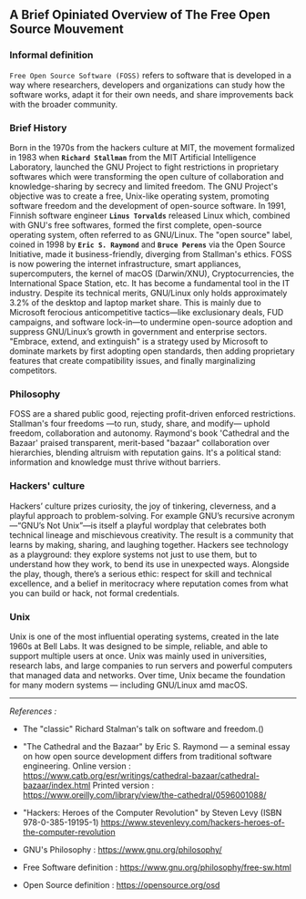 ## A Brief Opiniated Overview of The Free Open Source Mouvement

 ### Informal definition
`Free Open Source Software (FOSS)` refers to software that is developed in a way where researchers, developers and organizations can study how the software works, adapt it for their own needs, and share improvements back with the broader community.

 ### Brief History
  Born in the 1970s from the hackers culture at MIT, the movement formalized in 1983 when **`Richard Stallman`** from the MIT Artificial Intelligence Laboratory, launched the GNU Project to fight restrictions in proprietary softwares which were transforming the open culture of collaboration and knowledge-sharing by secrecy and limited freedom. The GNU Project's objective was to create a free, Unix-like operating system, promoting software freedom and the development of open-source software. In 1991, Finnish software engineer **`Linus Torvalds`** released Linux which, combined with GNU's free softwares, formed the first complete, open-source operating system, often referred to as GNU/Linux. The "open source" label, coined in 1998 by **`Eric S. Raymond`** and **`Bruce Perens`** via the Open Source Initiative, made it business-friendly, diverging from Stallman's ethics. FOSS is now powering the internet infrastructure, smart appliances, supercomputers, the kernel of macOS (Darwin/XNU), Cryptocurrencies, the International Space Station, etc. It has become a fundamental tool in the IT industry. Despite its technical merits, GNU/Linux only holds approximately 3.2% of the desktop and laptop market share. This is mainly due to Microsoft ferocious anticompetitive tactics—like exclusionary deals, FUD campaigns, and software lock-in—to undermine open-source adoption and suppress GNU/Linux’s growth in government and enterprise sectors. "Embrace, extend, and extinguish" is a strategy used by Microsoft to dominate markets by first adopting open standards, then adding proprietary features that create compatibility issues, and finally marginalizing competitors.

### Philosophy
  FOSS are a shared public good, rejecting profit-driven enforced restrictions. Stallman's four freedoms —to run, study, share, and modify— uphold freedom, collaboration and autonomy. Raymond's book 'Cathedral and the Bazaar' praised transparent, merit-based "bazaar" collaboration over hierarchies, blending altruism with reputation gains. It's a political stand: information and knowledge must thrive without barriers.

### Hackers' culture
  Hackers’ culture prizes curiosity, the joy of tinkering, cleverness, and a playful approach to problem-solving. For example GNU’s recursive acronym—“GNU’s Not Unix”—is itself a playful wordplay that celebrates both technical lineage and mischievous creativity. The result is a community that learns by making, sharing, and laughing together. Hackers see technology as a playground: they explore systems not just to use them, but to understand how they work, to bend its use in unexpected ways. Alongside the play, though, there’s a serious ethic: respect for skill and technical excellence, and a belief in meritocracy where reputation comes from what you can build or hack, not formal credentials.

### Unix
 Unix is one of the most influential operating systems, created in the late 1960s at Bell Labs. It was designed to be simple, reliable, and able to support multiple users at once. Unix was mainly used in universities, research labs, and large companies to run servers and powerful computers that managed data and networks. Over time, Unix became the foundation for many modern systems — including GNU/Linux amd macOS.

---

 *References :*

 - The "classic" Richard Stalman's talk on software and freedom.()
[](https://www.gnu.org/audio-video/philosophy-recordings.html#rms-201404070)

- "The Cathedral and the Bazaar" by Eric S. Raymond — a seminal essay on how open source development differs from traditional software engineering.
Online version : https://www.catb.org/esr/writings/cathedral-bazaar/cathedral-bazaar/index.html
Printed version : https://www.oreilly.com/library/view/the-cathedral/0596001088/

- "Hackers: Heroes of the Computer Revolution" by Steven Levy (ISBN 978-0-385-19195-1)
https://www.stevenlevy.com/hackers-heroes-of-the-computer-revolution

- GNU's Philosophy :
https://www.gnu.org/philosophy/

- Free Software definition :
https://www.gnu.org/philosophy/free-sw.html

- Open Source definition :
https://opensource.org/osd
